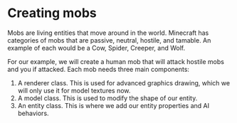
# Creating mobs

Mobs are living entities that move around in the world. Minecraft has categories of mobs that are passive, neutral,
hostile, and tamable. An example of each would be a Cow, Spider, Creeper, and Wolf.

For our example, we will create a human mob that will attack hostile mobs and you if attacked. Each mob needs three
main components:
1. A renderer class. This is used for advanced graphics drawing, which we will only use it for model textures now.
2. A model class. This is used to modify the shape of our entity.
3. An entity class. This is where we add our entity properties and AI behaviors.